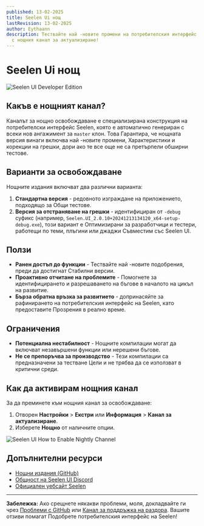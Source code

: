 ```yaml
---
published: 13-02-2025
title: Seelen Ui нощ
lastRevision: 13-02-2025
author: Eythaann
description: Тествайте най -новите промени на потребителския интерфейс на Seelen
  с нощния канал за актуализиране!
---
```


# Seelen Ui нощ

![Seelen UI Developer Edition](https://github.com/user-attachments/assets/76634b49-7b09-4ef2-9643-e93542309f5d)

## Какъв е нощният канал?

Каналът за нощно освобождаване е специализирана конструкция на потребителски
интерфейс Seelen, която е автоматично генериран с всеки нов ангажимент за
`master` клон. Това Гарантира, че нощната версия винаги включва най -новите
промени, Характеристики и корекции на грешки, дори ако те все още не са
претърпели обширни тестове.

## Варианти за освобождаване

Нощните издания включват два различни варианта:

1. **Стандартна версия** - редовното изграждане на приложението, подходящо за
   Общи тестове.
2. **Версия за отстраняване на грешки** - идентифициран от `-debug` суфикс
   (например, `Seelen.UI_2.0.10+20241213134120_x64-setup-debug.exe`), този
   вариант е Оптимизирани за разработчици и тестери, работещи по теми, плъгини
   или джаджи Съвместим със Seelen UI.

## Ползи

- **Ранен достъп до функции** - Тествайте най -новите подобрения, преди да
  достигнат Стабилни версии.
- **Проактивно отчитане на проблемите** - Помогнете за идентифицирането и
  разрешаването на бъгове в началото на цикъл на развитие.
- **Бърза обратна връзка за развитието** - допринасяйте за рафинирането на
  потребителския интерфейс на Seelen, като предоставите Прозрения в реално
  време.

## Ограничения

- **Потенциална нестабилност** - Нощните компилации могат да включват
  незавършени функции или нерешени бъгове.
- **Не се препоръчва за производство** - Тези компилации са предназначени за
  тестване Цели и не трябва да се използват в критични среди.

## Как да активирам нощния канал

За да преминете към нощния канал за освобождаване:

1. Отворен **Настройки** > **Екстри** или **Информация** > **Канал за
   актуализиране**.
2. Изберете **Нощно** от наличните опции.

![Seelen UI How to Enable Nightly Channel](https://github.com/user-attachments/assets/ae88aeac-98cc-4424-a9e7-fb59740b694e)

## Допълнителни ресурси

- [Нощни издания (GitHub)](https://github.com/eythaann/Seelen-UI/releases/tag/nightly)
- [Общност на Seelen UI Discord](https://discord.gg/ABfASx5ZAJ)
- [Официален уебсайт Seelen](https://seelen.io)

---

**Забележка:** Ако срещнете някакви проблеми, моля, докладвайте ги чрез
[Проблеми с GitHub](https://github.com/eythaann/Seelen-UI/issues) или
[Канал за поддръжка на раздора](https://discord.gg/ABfASx5ZAJ). Вашите отзиви
помагат Подобрете потребителския интерфейс на Seelen!
